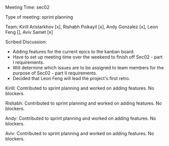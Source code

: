 Meeting Time: sec02

Type of meeting: sprint planning

Team: Kirill Aristarkhov [x], Rishabh Poikayil [x], Andy Gonzalez [x], Leon Feng [], Aviv Samet [x]

Scribed Discussion:

- Adding features for the current epics to the kanban board.
- Have to set up meeting time over the weekend to finish off Sec02 - part I requirements.
- Will determine which issues are to be assigned to team members for the purpose of Sec02 - part II requirements.
- Decided that Leon Feng will lead the project's first retro.


Kirill: Contributed to sprint planning and worked on adding features. No blockers.

Rishabh: Contributed to sprint planning and worked on adding features. No blockers.

Andy: Contributed to sprint planning and worked on adding features. No blockers.

Aviv: Contributed to sprint planning and worked on adding features. No blockers.
